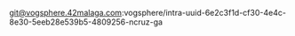 git@vogsphere.42malaga.com:vogsphere/intra-uuid-6e2c3f1d-cf30-4e4c-8e30-5eeb28e539b5-4809256-ncruz-ga
